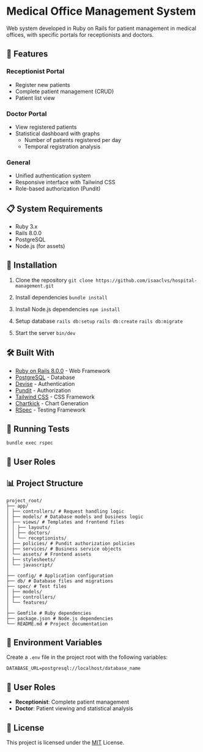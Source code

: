 # Medical Office Management System

Web system developed in Ruby on Rails for patient management in medical offices, with specific portals for receptionists and doctors.

## 🚀 Features

### Receptionist Portal
- Register new patients
- Complete patient management (CRUD)
- Patient list view

### Doctor Portal
- View registered patients
- Statistical dashboard with graphs
  - Number of patients registered per day
  - Temporal registration analysis

### General
- Unified authentication system
- Responsive interface with Tailwind CSS
- Role-based authorization (Pundit)

## 📋 System Requirements

- Ruby 3.x
- Rails 8.0.0
- PostgreSQL
- Node.js (for assets)

## 🔧 Installation

1. Clone the repository
`git clone https://github.com/isaaclvs/hospital-management.git`

2. Install dependencies
`bundle install`

3. Install Node.js dependencies
`npm install`

4. Setup database
`rails db:setup`
`rails db:create`
`rails db:migrate`

5. Start the server
`bin/dev`

## 🛠️ Built With

* [Ruby on Rails 8.0.0](https://rubyonrails.org/) - Web Framework
* [PostgreSQL](https://www.postgresql.org/) - Database
* [Devise](https://github.com/heartcombo/devise) - Authentication
* [Pundit](https://github.com/varvet/pundit) - Authorization
* [Tailwind CSS](https://tailwindcss.com/) - CSS Framework
* [Chartkick](https://chartkick.com/) - Chart Generation
* [RSpec](https://rspec.info/) - Testing Framework

## 🧪 Running Tests

`bundle exec rspec`
## 👥 User Roles

## 📊 Project Structure

```
project_root/
├── app/
│ ├── controllers/ # Request handling logic
│ ├── models/ # Database models and business logic
│ ├── views/ # Templates and frontend files
│ │ ├── layouts/
│ │ ├── doctors/
│ │ └── receptionists/
│ ├── policies/ # Pundit authorization policies
│ ├── services/ # Business service objects
│ └── assets/ # Frontend assets
│ ├── stylesheets/
│ └── javascript/
│
├── config/ # Application configuration
├── db/ # Database files and migrations
├── spec/ # Test files
│ ├── models/
│ ├── controllers/
│ └── features/
│
├── Gemfile # Ruby dependencies
├── package.json # Node.js dependencies
└── README.md # Project documentation
```

## 🔐 Environment Variables

Create a `.env` file in the project root with the following variables:

`DATABASE_URL=postgresql://localhost/database_name`

## 👥 User Roles

- **Receptionist**: Complete patient management
- **Doctor**: Patient viewing and statistical analysis

## 📝 License

This project is licensed under the [MIT](LICENSE.md) License.
